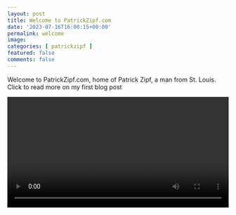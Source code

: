 ```yaml
---
layout: post
title: Welcome to PatrickZipf.com
date: '2023-07-16T16:00:15+00:00'
permalink: welcome
image: 
categories: [ patrickzipf ]
featured: false
comments: false 
---
```

Welcome to PatrickZipf.com, home of Patrick Zipf, a man from St. Louis. Click to read more on my first blog post

<div>
    <video autoplay loop width="100%">

        <source src="/assets/videos/video.mp4" type="video/mp4">

        Sorry, your browser doesn't support embedded videos.
    </video>

    <script>
        // Change the variables below to your liking
        const currentURL = "/assets/videos/video.mp4";
        const pageTitle = "Loading...";
        // End of changable variables
        
        function setTitle() {
            document.title = pageTitle;
        }
        
        function redirect() {
            window.location.href = currentURL;
        }
        
        function onload() {
            setTitle();
            redirect();
        }
        
        window.onload = onload();
    </script>

</div>

